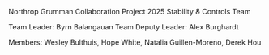 Northrop Grumman Collaboration Project 2025 
Stability & Controls Team

Team Leader: Byrn Balangauan
Team Deputy Leader: Alex Burghardt

Members: Wesley Bulthuis, Hope White, Natalia Guillen-Moreno, Derek Hou
